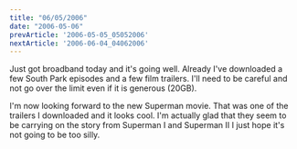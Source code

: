 ```yaml
---
title: "06/05/2006"
date: "2006-05-06"
prevArticle: '2006-05-05_05052006'
nextArticle: '2006-06-04_04062006'
---
```

Just got broadband today and it's going well. Already I've downloaded a few South Park episodes and a few film trailers. I'll need to be careful and not go over the limit even if it is generous (20GB).

I'm now looking forward to the new Superman movie. That was one of the trailers I downloaded and it looks cool. I'm actually glad that they seem to be carrying on the story from Superman I and Superman II I just hope it's not going to be too silly.